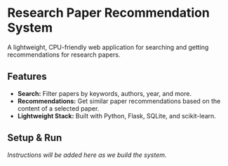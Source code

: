 # Research Paper Recommendation System

A lightweight, CPU-friendly web application for searching and getting recommendations for research papers.

## Features

- **Search:** Filter papers by keywords, authors, year, and more.
- **Recommendations:** Get similar paper recommendations based on the content of a selected paper.
- **Lightweight Stack:** Built with Python, Flask, SQLite, and scikit-learn.

## Setup & Run

_Instructions will be added here as we build the system._